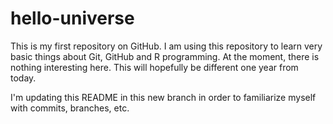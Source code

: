 # hello-universe
This is my first repository on GitHub. I am using this repository to learn very basic things about Git, GitHub and R programming. At the moment, there is nothing interesting here. This will hopefully be different one year from today.

I'm updating this README in this new branch in order to familiarize myself with commits, branches, etc.
